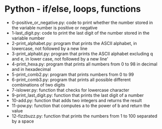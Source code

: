 # Python - if/else, loops, functions
* 0-positive_or_negative.py: code to print whether the number stored in the variable number is positive or negative
* 1-last_digit.py: code to print the last digit of the number stored in the variable number
* 2-print_alphabet.py: program that prints the ASCII alphabet, in lowercase, not followed by a new line
* 3-print_alphabt.py: program that prints the ASCII alphabet excluding q and e, in lower case, not followed by a new line'
* 4-print_hexa.py: program that prints all numbers from 0 to 98 in decimal and in hexadecimal
* 5-print_comb2.py: program that prints numbers from 0 to 99
* 6-print_comb3.py: program that prints all possible different combinations of two digits
* 7-islower.py: function that checks for lowercase character
* 9-print_last_digit.py: function that prints the last digit of a number
* 10-add.py: function that adds two integers and returns the result
* 11-pow.py: function that computes a to the power of b and return the value
* 12-fizzbuzz.py: function that prints the numbers from 1 to 100 separated by a space
